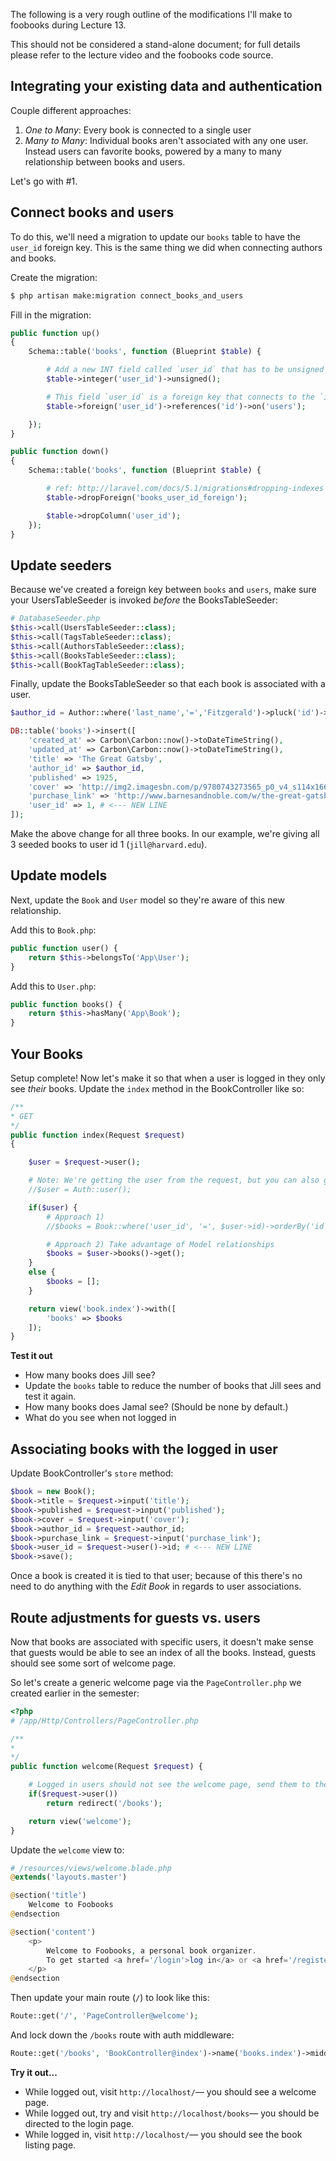 The following is a very rough outline of the modifications I'll make to foobooks during Lecture 13.

This should not be considered a stand-alone document; for full details please refer to the lecture video and the foobooks code source.

## Integrating your existing data and authentication
Couple different approaches:

1. *One to Many*: Every book is connected to a single user
2. *Many to Many*: Individual books aren't associated with any one user. Instead users can favorite books, powered by a many to many relationship between books and users.

Let's go with #1.


## Connect books and users
To do this, we'll need a migration to update our `books` table to have the `user_id` foreign key. This is the same thing we did when connecting authors and books.

Create the migration:
```bash
$ php artisan make:migration connect_books_and_users
```

Fill in the migration:
```php
public function up()
{
    Schema::table('books', function (Blueprint $table) {

        # Add a new INT field called `user_id` that has to be unsigned (i.e. positive)
        $table->integer('user_id')->unsigned();

        # This field `user_id` is a foreign key that connects to the `id` field in the `authors` table
        $table->foreign('user_id')->references('id')->on('users');

    });
}

public function down()
{
    Schema::table('books', function (Blueprint $table) {

        # ref: http://laravel.com/docs/5.1/migrations#dropping-indexes
        $table->dropForeign('books_user_id_foreign');

        $table->dropColumn('user_id');
    });
}
```


## Update seeders
Because we've created a foreign key between `books` and `users`, make sure your UsersTableSeeder is invoked *before* the BooksTableSeeder:

```php
# DatabaseSeeder.php
$this->call(UsersTableSeeder::class);
$this->call(TagsTableSeeder::class);
$this->call(AuthorsTableSeeder::class);
$this->call(BooksTableSeeder::class);
$this->call(BookTagTableSeeder::class);
```

Finally, update the BooksTableSeeder so that each book is associated with a user.

```php
$author_id = Author::where('last_name','=','Fitzgerald')->pluck('id')->first();

DB::table('books')->insert([
    'created_at' => Carbon\Carbon::now()->toDateTimeString(),
    'updated_at' => Carbon\Carbon::now()->toDateTimeString(),
    'title' => 'The Great Gatsby',
    'author_id' => $author_id,
    'published' => 1925,
    'cover' => 'http://img2.imagesbn.com/p/9780743273565_p0_v4_s114x166.JPG',
    'purchase_link' => 'http://www.barnesandnoble.com/w/the-great-gatsby-francis-scott-fitzgerald/1116668135?ean=9780743273565',
    'user_id' => 1, # <--- NEW LINE
]);
```

Make the above change for all three books. In our example, we're giving all 3 seeded books to user id 1 (`jill@harvard.edu`).


## Update models
Next, update the `Book` and `User` model so they're aware of this new relationship.

Add this to `Book.php`:
```php
public function user() {
    return $this->belongsTo('App\User');
}
```

Add this to `User.php`:
```php
public function books() {
    return $this->hasMany('App\Book');
}
```


## Your Books
Setup complete! Now let's make it so that when a user is logged in they only see *their* books.
Update the `index` method in the BookController like so:

```php
/**
* GET
*/
public function index(Request $request)
{

    $user = $request->user();

    # Note: We're getting the user from the request, but you can also get it like this:
    //$user = Auth::user();

    if($user) {
        # Approach 1)
        //$books = Book::where('user_id', '=', $user->id)->orderBy('id','DESC')->get();

        # Approach 2) Take advantage of Model relationships
        $books = $user->books()->get();
    }
    else {
        $books = [];
    }

    return view('book.index')->with([
        'books' => $books
    ]);
}
```

__Test it out__
+ How many books does Jill see?
+ Update the `books` table to reduce the number of books that Jill sees and test it again.
+ How many books does Jamal see? (Should be none by default.)
+ What do you see when not logged in


## Associating books with the logged in user
Update BookController's `store` method:

```php
$book = new Book();
$book->title = $request->input('title');
$book->published = $request->input('published');
$book->cover = $request->input('cover');
$book->author_id = $request->author_id;
$book->purchase_link = $request->input('purchase_link');
$book->user_id = $request->user()->id; # <--- NEW LINE
$book->save();
```

Once a book is created it is tied to that user; because of this there's no need to do anything with the *Edit Book* in regards to user associations.


## Route adjustments for guests vs. users
Now that books are associated with specific users, it doesn't make sense that guests would be able to see an index of all the books. Instead, guests should see some sort of welcome page.

So let's create a generic welcome page via the `PageController.php` we created earlier in the semester:

```php
<?php
# /app/Http/Controllers/PageController.php

/**
*
*/
public function welcome(Request $request) {

    # Logged in users should not see the welcome page, send them to the books index instead.
    if($request->user())
        return redirect('/books');

    return view('welcome');
}
```

Update the `welcome` view to:
```php
# /resources/views/welcome.blade.php
@extends('layouts.master')

@section('title')
    Welcome to Foobooks
@endsection

@section('content')
    <p>
        Welcome to Foobooks, a personal book organizer.
        To get started <a href='/login'>log in</a> or <a href='/register'>register</a>.
    </p>
@endsection
```

Then update your main route (`/`) to look like this:

```php
Route::get('/', 'PageController@welcome');
```

And lock down the `/books` route with auth middleware:

```php
Route::get('/books', 'BookController@index')->name('books.index')->middleware('auth');
```

__Try it out...__
+ While logged out, visit `http://localhost/`&mdash; you should see a welcome page.
+ While logged out, try and visit `http://localhost/books`&mdash; you should be directed to the login page.
+ While logged in, visit `http://localhost/`&mdash; you should see the book listing page.
